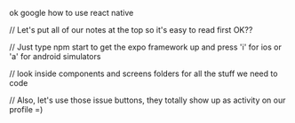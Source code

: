 ok google how to use react native

// Let's put all of our notes at the top so it's easy to read first OK?? 

// Just type npm start to get the expo framework up and press 'i' for ios or 'a' for android simulators 

// look inside components and screens folders for all the stuff we need to code 

// Also, let's use those issue buttons, they totally show up as activity on our profile =) 